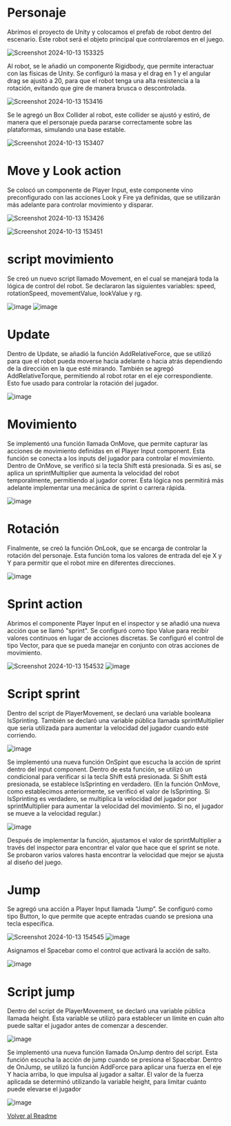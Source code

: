 # Personaje
Abrimos el proyecto de Unity y colocamos el prefab de robot dentro del escenario. Este robot será el objeto principal que controlaremos en el juego.

![Screenshot 2024-10-13 153325](https://github.com/user-attachments/assets/acc398e8-b069-4e13-ab41-c7ab78525098)

Al robot, se le añadió un componente Rigidbody, que permite interactuar con las físicas de Unity. Se configuró la masa y el drag en 1 y el angular drag se ajustó a 20, para que el robot tenga una alta resistencia a la rotación, evitando que gire de manera brusca o descontrolada. 

![Screenshot 2024-10-13 153416](https://github.com/user-attachments/assets/1c2cde53-5936-4ed5-83d3-d24a7e242c19)

Se le agregó un Box Collider al robot, este collider se ajustó y estiró, de manera que el personaje pueda pararse correctamente sobre las plataformas, simulando una base estable.

![Screenshot 2024-10-13 153407](https://github.com/user-attachments/assets/6bf83096-2ca3-4809-8262-b3dec9d06929)

# Move y Look action
Se colocó un componente de Player Input, este componente vino preconfigurado con las acciones Look y Fire ya definidas, que se utilizarán más adelante para controlar movimiento y disparar.

![Screenshot 2024-10-13 153426](https://github.com/user-attachments/assets/582713a5-419f-488b-aa02-872818404c15)

![Screenshot 2024-10-13 153451](https://github.com/user-attachments/assets/7fa5f300-ca4d-43fb-8d8f-4ccb1219cba6)

# script movimiento
Se creó un nuevo script llamado Movement, en el cual se manejará toda la lógica de control del robot. Se declararon las siguientes variables: speed, rotationSpeed, movementValue, lookValue y rg. 

![image](https://github.com/user-attachments/assets/f7aaf367-0159-4df9-b7ac-7a68f10f45d8)
![image](https://github.com/user-attachments/assets/74d9d265-5a24-4238-98d3-f5b8371fdf38)


# Update
Dentro de Update, se añadió la función AddRelativeForce, que se utilizó para que el robot pueda moverse hacia adelante o hacia atrás dependiendo de la dirección en la que esté mirando. También se agregó AddRelativeTorque, permitiendo al robot rotar en el eje correspondiente. Esto fue usado para controlar la rotación del jugador.

![image](https://github.com/user-attachments/assets/9dd3e36e-227a-4e5a-8a87-df404b905d10)


# Movimiento
Se implementó una función llamada OnMove, que permite capturar las acciones de movimiento definidas en el Player Input component. Esta función se conecta a los inputs del jugador para controlar el movimiento. Dentro de OnMove, se verificó si la tecla Shift está presionada. Si es así, se aplica un sprintMultiplier que aumenta la velocidad del robot temporalmente, permitiendo al jugador correr. Esta lógica nos permitirá más adelante implementar una mecánica de sprint o carrera rápida.

![image](https://github.com/user-attachments/assets/b12e8855-27b6-475d-b266-595552d574f0)

# Rotación 
Finalmente, se creó la función OnLook, que se encarga de controlar la rotación del personaje. Esta función toma los valores de entrada del eje X y Y para permitir que el robot mire en diferentes direcciones.

![image](https://github.com/user-attachments/assets/e3ea969c-663d-49b9-abe8-e00a8eaa074c)

# Sprint action
Abrimos el componente Player Input en el inspector y se añadió una nueva acción 	que se llamó "sprint". 
Se configuró como tipo Value para recibir valores continuos en lugar de acciones discretas. Se configuró el control de tipo Vector, para que se pueda manejar en conjunto con otras acciones de movimiento.

![Screenshot 2024-10-13 154532](https://github.com/user-attachments/assets/07f72622-727b-4fee-b161-64a2ca5d1e94)
![image](https://github.com/user-attachments/assets/4081803e-586e-485a-99fc-4b41008d2dfc)

# Script sprint 
Dentro del script de PlayerMovement, se declaró una variable booleana IsSprinting. También se declaró una variable pública llamada sprintMultiplier que sería utilizada para aumentar la velocidad del jugador cuando esté corriendo.

![image](https://github.com/user-attachments/assets/68a1d4f0-86f5-4c07-9b62-88f6b6ec556b)

Se implementó una nueva función OnSpint que escucha la acción de sprint dentro del input component. Dentro de esta función, se utilizó un condicional para verificar si la tecla Shift está presionada. Si Shift está presionada, se establece IsSprinting en verdadero. (En la función OnMove, como establecimos anteriormente, se verificó el valor de IsSprinting. Si IsSprinting es verdadero, se multiplica la velocidad del jugador por sprintMultiplier para aumentar la velocidad del movimiento. Si no, el jugador se mueve a la velocidad regular.)

![image](https://github.com/user-attachments/assets/4dc819f8-e10d-404a-9127-575f7340e13d)

Después de implementar la función, ajustamos el valor de sprintMultiplier a través del inspector para encontrar el valor que hace que el sprint se note. Se probaron varios valores hasta encontrar la velocidad que mejor se ajusta al diseño del juego.

# Jump

Se agregó una acción a Player Input llamada “Jump”. Se configuró como tipo Button, lo que permite que acepte entradas cuando se presiona una tecla específica.

![Screenshot 2024-10-13 154545](https://github.com/user-attachments/assets/1e4fe977-b253-46c9-9d0f-72b89fbef65a)
![image](https://github.com/user-attachments/assets/835d6aaf-8b01-422a-a3cf-ac76605d486f)

Asignamos el Spacebar como el control que activará la acción de salto.

![image](https://github.com/user-attachments/assets/963c1c90-fe3d-4b18-80b2-47473270e1d9)

# Script jump
Dentro del script de PlayerMovement, se declaró una variable pública llamada height. Esta variable se utilizó para establecer un límite en cuán alto puede saltar el jugador antes de comenzar a descender.

![image](https://github.com/user-attachments/assets/abc9e79b-4b65-4395-8227-47516ce3255a)

Se implementó una nueva función llamada OnJump dentro del script. Esta función escucha la acción de jump cuando se presiona el Spacebar. Dentro de OnJump, se utilizó la función AddForce para aplicar una fuerza en el eje Y hacia arriba, lo que impulsa al jugador a saltar. El valor de la fuerza aplicada se determinó utilizando la variable height, para limitar cuánto puede elevarse el jugador

![image](https://github.com/user-attachments/assets/70faa62a-fc9e-4f11-8a56-06953a9a3194)

[Volver al Readme](README.md)
